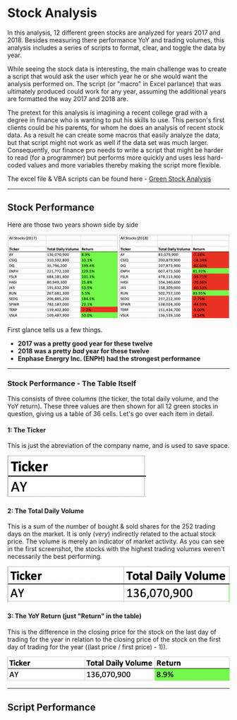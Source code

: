 # Stock Analysis

In this analysis, 12 different green stocks are analyzed for years 2017 and 2018. Besides measuring there performance YoY and trading volumes, this analysis includes a series of scripts to format, clear, and toggle the data by year.

While seeing the stock data is interesting, the main challenge was to create a script that would ask the user which year he or she would want the analysis performed on. The script (or "macro" in Excel parlance) that was ultimately produced could work for any year, assuming the additional years are formatted the way 2017 and 2018 are. 

The pretext for this analysis is imagining a recent college grad with a degree in finance who is wanting to put his skills to use. This person's first clients could be his parents, for whom he does an analysis of recent stock data. As a result he can create some macros that easily analyze the data, but that script might not work as well if the data set was much larger. Consequently, our finance pro needs to write a script that might be harder to read (for a programmer) but performs more quickly and uses less hard-coded values and more variables thereby making the script more flexible. 

The excel file & VBA scripts can be found here - [Green Stock Analysis](https://github.com/carlosjennings1991/stock-analysis/blob/main/VBA_Challenge.xlsm)

---

## Stock Performance

Here are those two years shown side by side

![stocks from both years](https://github.com/carlosjennings1991/stock-analysis/blob/main/Resources/Stocks_2017_and_2018.png)

First glance tells us a few things. 

- **2017 was a pretty good year for these twelve**
- **2018 was a pretty *bad* year for these twelve**
- **Enphase Energry Inc. (ENPH) had the strongest performance**

---

### Stock Performance - The Table Itself

This consists of three columns (the ticker, the total daily volume, and the YoY return). These three values are then shown for all 12 green stocks in question, giving us a table of 36 cells. Let's go over each item in detail. 

#### 1: The Ticker

This is just the abreviation of the company name, and is used to save space. 

![ticker example](https://github.com/carlosjennings1991/stock-analysis/blob/main/Resources/ticker%20example.png)

#### 2: The Total Daily Volume

This is a sum of the number of bought & sold shares for the 252 trading days on the market. It is only (*very*) indirectly related to the actual stock price. The volume is merely an indicator of market activity. As you can see in the first screenshot, the stocks with the highest trading volumes weren't necessarily the best performing. 

![daily return example](https://github.com/carlosjennings1991/stock-analysis/blob/main/Resources/total%20daily%20volume.png)

#### 3: The YoY Return (just "Return" in the table)

This is the difference in the closing price for the stock on the last day of trading for the year in relation to the closing price of the stock on the first day of trading for the year ((last price / first price) - 1)). 

![YoY Return example](https://github.com/carlosjennings1991/stock-analysis/blob/main/Resources/YoY%20return.png)

---

## Script Performance
